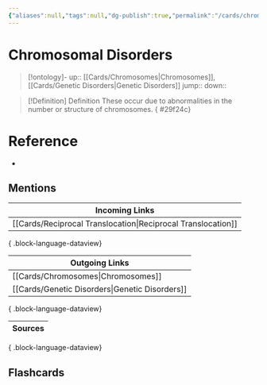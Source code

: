 ```yaml
---
{"aliases":null,"tags":null,"dg-publish":true,"permalink":"/cards/chromosomal-disorders/","dgPassFrontmatter":true}
---
```


# Chromosomal Disorders

> [!ontology]-
> up:: [[Cards/Chromosomes\|Chromosomes]], [[Cards/Genetic Disorders\|Genetic Disorders]]
> jump:: 
> down:: 

> [!Definition] Definition
> These occur due to abnormalities in the number or structure of chromosomes.
{ #29f24c}


# Reference

- 

## Mentions

| Incoming Links                                                  |
| --------------------------------------------------------------- |
| [[Cards/Reciprocal Translocation\|Reciprocal Translocation]] |

{ .block-language-dataview}

| Outgoing Links                                    |
| ------------------------------------------------- |
| [[Cards/Chromosomes\|Chromosomes]]             |
| [[Cards/Genetic Disorders\|Genetic Disorders]] |

{ .block-language-dataview}

| Sources |
| ------- |

{ .block-language-dataview}

## Flashcards